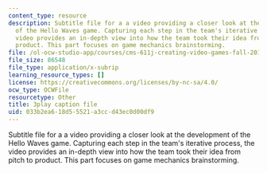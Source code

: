 ```yaml
---
content_type: resource
description: Subtitle file for a a video providing a closer look at the development
  of the Hello Waves game. Capturing each step in the team's iterative process, the
  video provides an in-depth view into how the team took their idea from pitch to
  product. This part focuses on game mechanics brainstorming.
file: /ol-ocw-studio-app/courses/cms-611j-creating-video-games-fall-2014/033b2ea618d55521a3ccd43ec0d00df9_lxpXowuUdKw.vtt
file_size: 86548
file_type: application/x-subrip
learning_resource_types: []
license: https://creativecommons.org/licenses/by-nc-sa/4.0/
ocw_type: OCWFile
resourcetype: Other
title: 3play caption file
uid: 033b2ea6-18d5-5521-a3cc-d43ec0d00df9
---
```

Subtitle file for a a video providing a closer look at the development of the Hello Waves game. Capturing each step in the team's iterative process, the video provides an in-depth view into how the team took their idea from pitch to product. This part focuses on game mechanics brainstorming.